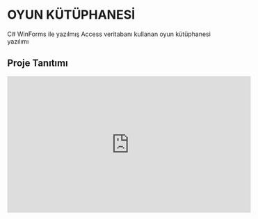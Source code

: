 
# OYUN KÜTÜPHANESİ
C# WinForms ile yazılmış Access veritabanı kullanan oyun kütüphanesi yazılımı
## Proje Tanıtımı
<iframe width="560" height="315" src="https://www.youtube.com/embed/4s9_EwZqYU0?si=WfWxD7s-p_oTAGhf" title="YouTube video player" frameborder="0" allow="accelerometer; autoplay; clipboard-write; encrypted-media; gyroscope; picture-in-picture; web-share" referrerpolicy="strict-origin-when-cross-origin" allowfullscreen></iframe>
